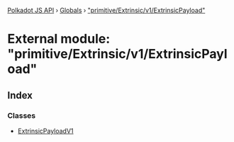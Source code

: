 [Polkadot JS API](../README.md) › [Globals](../globals.md) › ["primitive/Extrinsic/v1/ExtrinsicPayload"](_primitive_extrinsic_v1_extrinsicpayload_.md)

# External module: "primitive/Extrinsic/v1/ExtrinsicPayload"

## Index

### Classes

* [ExtrinsicPayloadV1](../classes/_primitive_extrinsic_v1_extrinsicpayload_.extrinsicpayloadv1.md)
